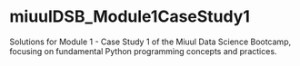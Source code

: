 # miuulDSB_Module1CaseStudy1
Solutions for Module 1 - Case Study 1 of the Miuul Data Science Bootcamp, focusing on fundamental Python programming concepts and practices.
